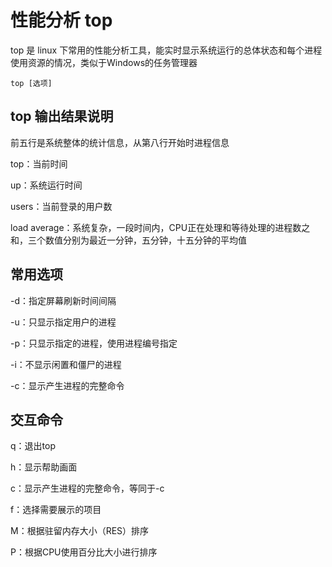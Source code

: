 # 性能分析 top

top 是 linux 下常用的性能分析工具，能实时显示系统运行的总体状态和每个进程使用资源的情况，类似于Windows的任务管理器

`top [选项]`

## top 输出结果说明

前五行是系统整体的统计信息，从第八行开始时进程信息

top：当前时间

up：系统运行时间

users：当前登录的用户数

load average：系统复杂，一段时间内，CPU正在处理和等待处理的进程数之和，三个数值分别为最近一分钟，五分钟，十五分钟的平均值

## 常用选项

-d：指定屏幕刷新时间间隔

-u：只显示指定用户的进程

-p：只显示指定的进程，使用进程编号指定

-i：不显示闲置和僵尸的进程

-c：显示产生进程的完整命令

## 交互命令

q：退出top

h：显示帮助画面

c：显示产生进程的完整命令，等同于-c

f：选择需要展示的项目

M：根据驻留内存大小（RES）排序

P：根据CPU使用百分比大小进行排序
